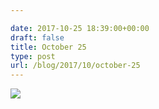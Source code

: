 ```yaml
---

date: 2017-10-25 18:39:00+00:00
draft: false
title: October 25
type: post
url: /blog/2017/10/october-25
---
```




  
   ![](/images/2017-10-25-201710october-25/IMG_2493.jpg)

  


